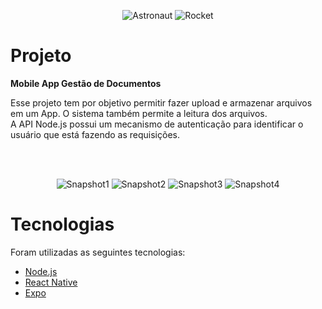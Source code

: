 <p align="center">
  <img alt="Astronaut" src=".github/astronaut_icon.png">
  <img alt="Rocket" src=".github/rocket_icon.png">
</p>

# Projeto
<strong>Mobile App Gestão de Documentos</strong>

Esse projeto tem por objetivo permitir fazer upload e armazenar arquivos em um App. O sistema também permite a leitura dos arquivos.<br/>
A API Node.js possui um mecanismo de autenticação para identificar o usuário que está fazendo as requisições.

<br/><br/>
<p align="center">
  <img alt="Snapshot1" src=".github/snapshot1.png">
  <img alt="Snapshot2" src=".github/snapshot2.png">
  <img alt="Snapshot3" src=".github/snapshot3.png">
  <img alt="Snapshot4" src=".github/snapshot4.png">
</p>

# Tecnologias
Foram utilizadas as seguintes tecnologias:
- [Node.js](https://nodejs.org/en)
- [React Native](https://reactnative.dev)
- [Expo](https://expo.io)
